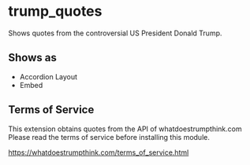 # trump_quotes
Shows quotes from the controversial US President Donald Trump.

## Shows as
* Accordion Layout
* Embed

## Terms of Service
This extension obtains quotes from the API of whatdoestrumpthink.com
Please read the terms of service before installing this module.

https://whatdoestrumpthink.com/terms_of_service.html
